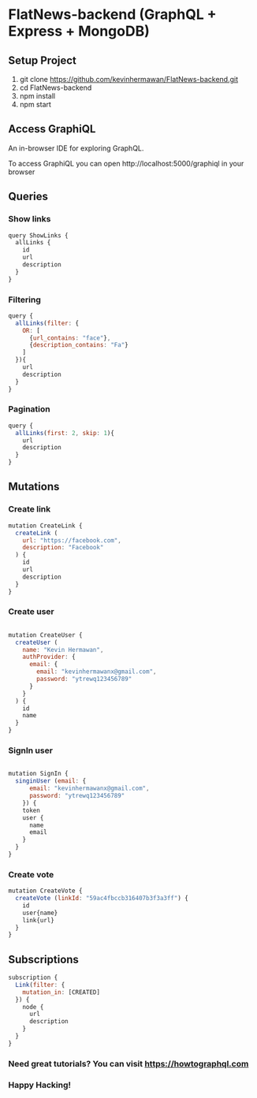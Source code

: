 # FlatNews-backend (GraphQL + Express + MongoDB)

## Setup Project
1. git clone https://github.com/kevinhermawan/FlatNews-backend.git
2. cd FlatNews-backend
3. npm install
4. npm start

## Access GraphiQL
An in-browser IDE for exploring GraphQL.

To access GraphiQL you can open http://localhost:5000/graphiql in your browser

## Queries
### Show links
```javascript
query ShowLinks {
  allLinks {
    id
    url
    description
  }
}
```
### Filtering
```javascript
query {
  allLinks(filter: {
    OR: [
      {url_contains: "face"},
      {description_contains: "Fa"}
    ]
  }){
    url
    description
  }
}
```
### Pagination
```javascript
query {
  allLinks(first: 2, skip: 1){
    url
    description
  }
}
```
## Mutations
### Create link
```javascript
mutation CreateLink {
  createLink (
    url: "https://facebook.com",
    description: "Facebook"
  ) {
    id
    url
    description
  }
}
```
### Create user
```javascript

mutation CreateUser {
  createUser (
    name: "Kevin Hermawan",
    authProvider: {
      email: {
        email: "kevinhermawanx@gmail.com",
        password: "ytrewq123456789"
      }
    }
  ) {
    id
    name
  }
}
```
### SignIn user
```javascript

mutation SignIn {
  singinUser (email: {
      email: "kevinhermawanx@gmail.com",
      password: "ytrewq123456789"
    }) {
    token
    user {
      name
      email
    }
  }
}
```
### Create vote
```javascript
mutation CreateVote {
  createVote (linkId: "59ac4fbccb316407b3f3a3ff") {
    id
    user{name}
    link{url}
  }
}
```
## Subscriptions
```javascript
subscription {
  Link(filter: {
    mutation_in: [CREATED]
  }) {
    node {
      url
      description
    }
  }
}
```
### Need great tutorials? You can visit https://howtographql.com
### Happy Hacking!


